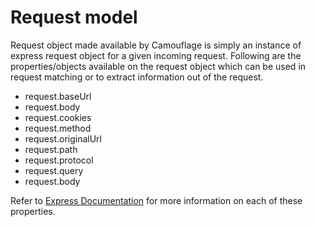 # Request model

Request object made available by Camouflage is simply an instance of express request object for a given incoming request. Following are the properties/objects available on the request object which can be used in request matching or to extract information out of the request.

- request.baseUrl
- request.body
- request.cookies
- request.method
- request.originalUrl
- request.path
- request.protocol
- request.query
- request.body

Refer to [Express Documentation](http://expressjs.com/en/4x/api.html#req) for more information on each of these properties.
